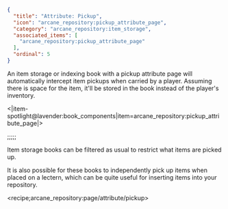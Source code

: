 ```json
{
  "title": "Attribute: Pickup",
  "icon": "arcane_repository:pickup_attribute_page",
  "category": "arcane_repository:item_storage",
  "associated_items": [
    "arcane_repository:pickup_attribute_page"
  ],
  "ordinal": 5
}
```

An item storage or indexing book with a pickup attribute page will 
automatically intercept item pickups when carried by a player.
Assuming there is space for the item, it'll be stored in the book instead of the player's inventory.


<|item-spotlight@lavender:book_components|item=arcane_repository:pickup_attribute_page|>

;;;;;

Item storage books can be filtered as usual to restrict what items are picked up.


It is also possible for these books to independently pick up items when placed on a lectern,
which can be quite useful for inserting items into your repository.

<recipe;arcane_repository:page/attribute/pickup>